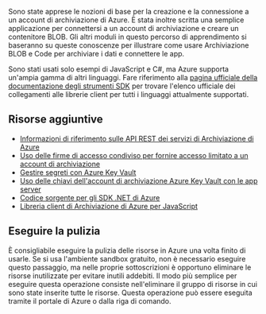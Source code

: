 Sono state apprese le nozioni di base per la creazione e la connessione a un account di archiviazione di Azure. È stata inoltre scritta una semplice applicazione per connettersi a un account di archiviazione e creare un contenitore BLOB. Gli altri moduli in questo percorso di apprendimento si baseranno su queste conoscenze per illustrare come usare Archiviazione BLOB e Code per archiviare i dati e connettere le app.

Sono stati usati solo esempi di JavaScript e C#, ma Azure supporta un'ampia gamma di altri linguaggi. Fare riferimento alla [pagina ufficiale della documentazione degli strumenti SDK](https://docs.microsoft.com/azure/#pivot=sdkstools) per trovare l'elenco ufficiale dei collegamenti alle librerie client per tutti i linguaggi attualmente supportati.

## <a name="additional-resources"></a>Risorse aggiuntive

- [Informazioni di riferimento sulle API REST dei servizi di Archiviazione di Azure](https://docs.microsoft.com/rest/api/storageservices/)
- [Uso delle firme di accesso condiviso per fornire accesso limitato a un account di archiviazione](https://docs.microsoft.com/azure/storage/common/storage-dotnet-shared-access-signature-part-1)
- [Gestire segreti con Azure Key Vault](https://docs.microsoft.com/learn/modules/manage-secrets-with-azure-key-vault/)
- [Uso delle chiavi dell'account di archiviazione Azure Key Vault con le app server](https://docs.microsoft.com/azure/key-vault/key-vault-ovw-storage-keys)
- [Codice sorgente per gli SDK .NET di Azure](https://github.com/Azure/azure-sdk-for-net)
- [Libreria client di Archiviazione di Azure per JavaScript](https://github.com/Azure/azure-storage-node#azure-storage-javascript-client-library-for-browsers)

## <a name="clean-up"></a>Eseguire la pulizia
<!---TODO: Update for sandbox?--->

È consigliabile eseguire la pulizia delle risorse in Azure una volta finito di usarle. Se si usa l'ambiente sandbox gratuito, non è necessario eseguire questo passaggio, ma nelle proprie sottoscrizioni è opportuno eliminare le risorse inutilizzate per evitare inutili addebiti. Il modo più semplice per eseguire questa operazione consiste nell'eliminare il gruppo di risorse in cui sono state inserite tutte le risorse. Questa operazione può essere eseguita tramite il portale di Azure o dalla riga di comando.